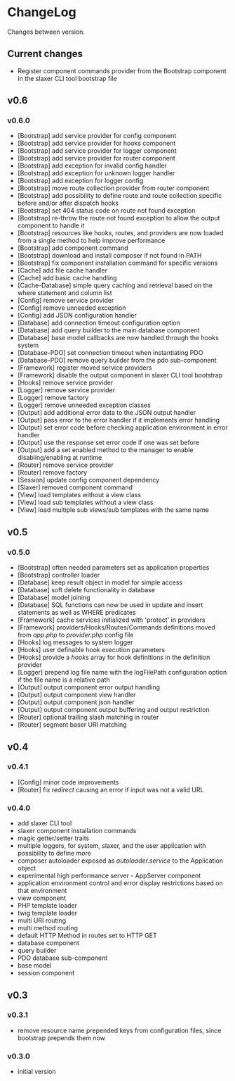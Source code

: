 # ChangeLog

Changes between version.

## Current changes

* Register component commands provider from the Bootstrap component in the slaxer CLI tool bootstrap file

## v0.6

### v0.6.0

* [Bootstrap] add service provider for config component
* [Bootstrap] add service provider for hooks component
* [Bootstrap] add service provider for logger component
* [Bootstrap] add service provider for router component
* [Bootstrap] add exception for invalid config handler
* [Bootstrap] add exception for unknown logger handler
* [Bootstrap] add exception for logger config
* [Bootstrap] move route collection provider from router component
* [Bootstrap] add possibility to define route and route collection specific before and/or after dispatch hooks
* [Bootstrap] set 404 status code on route not found exception
* [Bootstrap] re-throw the route not found exception to allow the output component to handle it
* [Bootstrap] resources like hooks, routes, and providers are now loaded from a single method to help improve
performance
* [Bootstrap] add component command
* [Bootstrap] download and install composer if not found in PATH
* [Bootstrap] fix component installation command for specific versions
* [Cache] add file cache handler
* [Cache] add basic cache handling
* [Cache-Database] simple query caching and retrieval based on the where statement and column list
* [Config] remove service provider
* [Config] remove unneeded exception
* [Config] add JSON configuration handler
* [Database] add connection timeout configuration option
* [Database] add query builder to the main database component
* [Database] base model callbacks are now handled through the hooks system
* [Database-PDO] set connection timeout when instantiating PDO
* [Database-PDO] remove query builder from the pdo sub-component
* [Framework] register moved service providers
* [Framework] disable the output component in slaxer CLI tool bootstrap
* [Hooks] remove service provider
* [Logger] remove service provider
* [Logger] remove factory
* [Logger] remove unneeded exception classes
* [Output] add additional error data to the JSON output handler
* [Output] pass error to the error handler if it implements error handling
* [Output] set error code before checking application environment in error handler
* [Output] use the response set error code if one was set before
* [Output] add a set enabled method to the manager to enable disabling/enabling at runtime
* [Router] remove service provider
* [Router] remove factory
* [Session] update config component dependency
* [Slaxer] removed component command
* [View] load templates without a view class
* [View] load sub templates without a view class
* [View] load multiple sub views/sub templates with the same name

## v0.5

### v0.5.0

* [Bootstrap] often needed parameters set as application properties
* [Bootstrap] controller loader
* [Database] keep result object in model for simple access
* [Database] soft delete functionality in database
* [Database] model joining
* [Database] SQL functions can now be used in update and insert statements as well as WHERE predicates
* [Framework] cache services initialized with 'protect' in providers
* [Framework] providers/Hooks/Routes/Commands definitions moved from *app.php* to *provider.php* config file
* [Hooks] log messages to system logger
* [Hooks] user definable hook execution parameters
* [Hooks] provide a *hooks* array for hook definitions in the definition provider
* [Logger] prepend log file name with the logFilePath configuration option if the file name is a relative path
* [Output] output component error output handling
* [Output] output component view handler
* [Output] output component json handler
* [Output] output component output buffering and output restriction
* [Router] optional trailing slash matching in router
* [Router] segment baser URI matching

## v0.4

### v0.4.1

* [Config] minor code improvements
* [Router] fix *redirect* causing an error if input was not a valid URL

### v0.4.0

* add slaxer CLI tool
* slaxer component installation commands
* magic getter/setter traits
* multiple loggers, for system, slaxer, and the user application with possibility to define more
* composer autoloader exposed as *autoloader.service* to the Application object
* experimental high performance server - AppServer component
* application environment control and error display restrictions based on that environment
* view component
* PHP template loader
* twig template loader
* multi URI routing
* multi method routing
* default HTTP Method in routes set to HTTP GET
* database component
* query builder
* PDO database sub-component
* base model
* session component

## v0.3

### v0.3.1

* remove resource name prepended keys from configuration files, since bootstrap
prepends them now

### v0.3.0

* initial version
